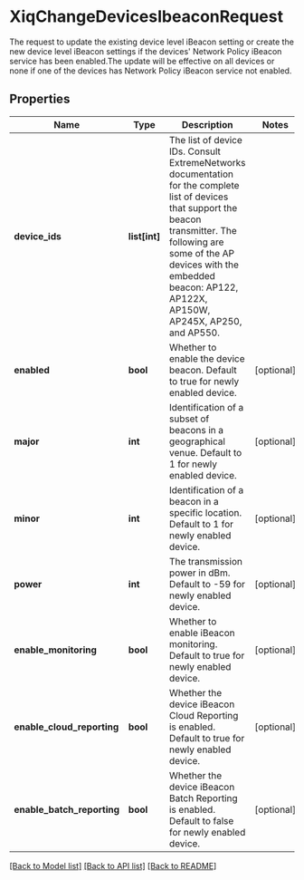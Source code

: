 # XiqChangeDevicesIbeaconRequest

The request to update the existing device level iBeacon setting or create the new device level iBeacon settings if the devices' Network Policy iBeacon service has been enabled.The update will be effective on all devices or none if one of the devices has Network Policy iBeacon service not enabled.
## Properties
Name | Type | Description | Notes
------------ | ------------- | ------------- | -------------
**device_ids** | **list[int]** | The list of device IDs.  Consult ExtremeNetworks documentation for the complete list of devices that support the beacon transmitter.  The following are some of the AP devices with the embedded beacon: AP122, AP122X, AP150W, AP245X, AP250, and AP550. | 
**enabled** | **bool** | Whether to enable the device beacon.  Default to true for newly enabled device. | [optional] 
**major** | **int** | Identification of a subset of beacons in a geographical venue. Default to 1 for newly enabled device. | [optional] 
**minor** | **int** | Identification of a beacon in a specific location. Default to 1 for newly enabled device. | [optional] 
**power** | **int** | The transmission power in dBm. Default to -59 for newly enabled device. | [optional] 
**enable_monitoring** | **bool** | Whether to enable iBeacon monitoring. Default to true for newly enabled device. | [optional] 
**enable_cloud_reporting** | **bool** | Whether the device iBeacon Cloud Reporting is enabled. Default to true for newly enabled device. | [optional] 
**enable_batch_reporting** | **bool** | Whether the device iBeacon Batch Reporting is enabled. Default to false for newly enabled device. | [optional] 

[[Back to Model list]](../README.md#documentation-for-models) [[Back to API list]](../README.md#documentation-for-api-endpoints) [[Back to README]](../README.md)


